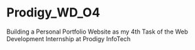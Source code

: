 # Prodigy_WD_O4
Building a Personal Portfolio Website as my 4th Task of the Web Development Internship at Prodigy InfoTech

